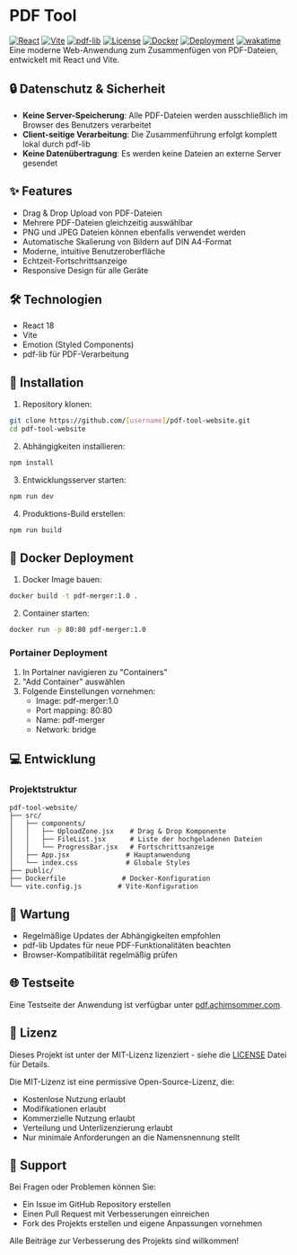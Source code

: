 # PDF Tool

[![React](https://img.shields.io/badge/React-18-61DAFB?logo=react&logoColor=white)](https://reactjs.org/)
[![Vite](https://img.shields.io/badge/Vite-4-646CFF?logo=vite&logoColor=white)](https://vitejs.dev/)
[![pdf-lib](https://img.shields.io/badge/pdf--lib-latest-blue)](https://pdf-lib.js.org/)
[![License](https://img.shields.io/badge/License-MIT-green)](LICENSE)
[![Docker](https://img.shields.io/badge/Docker-Supported-2496ED?logo=docker&logoColor=white)](https://www.docker.com/)
[![Deployment](https://img.shields.io/badge/Deployment-Portainer-blue)](https://www.portainer.io/)
[![wakatime](https://wakatime.com/badge/user/677681b3-49a8-4ab2-a967-cffb857c9d96/project/8082dc88-9c23-4e1e-90d2-74b5d4e59744.svg)](https://wakatime.com/badge/user/677681b3-49a8-4ab2-a967-cffb857c9d96/project/8082dc88-9c23-4e1e-90d2-74b5d4e59744)
Eine moderne Web-Anwendung zum Zusammenfügen von PDF-Dateien, entwickelt mit React und Vite.

## 🔒 Datenschutz & Sicherheit

- **Keine Server-Speicherung**: Alle PDF-Dateien werden ausschließlich im Browser des Benutzers verarbeitet
- **Client-seitige Verarbeitung**: Die Zusammenführung erfolgt komplett lokal durch pdf-lib
- **Keine Datenübertragung**: Es werden keine Dateien an externe Server gesendet

## ✨ Features

- Drag & Drop Upload von PDF-Dateien
- Mehrere PDF-Dateien gleichzeitig auswählbar
- PNG und JPEG Dateien können ebenfalls verwendet werden
- Automatische Skalierung von Bildern auf DIN A4-Format
- Moderne, intuitive Benutzeroberfläche
- Echtzeit-Fortschrittsanzeige
- Responsive Design für alle Geräte

## 🛠 Technologien

- React 18
- Vite
- Emotion (Styled Components)
- pdf-lib für PDF-Verarbeitung

## 🚀 Installation

1. Repository klonen:
```bash
git clone https://github.com/[username]/pdf-tool-website.git
cd pdf-tool-website
```

2. Abhängigkeiten installieren:
```bash
npm install
```

3. Entwicklungsserver starten:
```bash
npm run dev
```

4. Produktions-Build erstellen:
```bash
npm run build
```

## 🐳 Docker Deployment

1. Docker Image bauen:
```bash
docker build -t pdf-merger:1.0 .
```

2. Container starten:
```bash
docker run -p 80:80 pdf-merger:1.0
```

### Portainer Deployment

1. In Portainer navigieren zu "Containers"
2. "Add Container" auswählen
3. Folgende Einstellungen vornehmen:
   - Image: pdf-merger:1.0
   - Port mapping: 80:80
   - Name: pdf-merger
   - Network: bridge

## 💻 Entwicklung

### Projektstruktur

```
pdf-tool-website/
├── src/
│   ├── components/
│   │   ├── UploadZone.jsx    # Drag & Drop Komponente
│   │   ├── FileList.jsx      # Liste der hochgeladenen Dateien
│   │   └── ProgressBar.jsx   # Fortschrittsanzeige
│   ├── App.jsx              # Hauptanwendung
│   └── index.css            # Globale Styles
├── public/
├── Dockerfile              # Docker-Konfiguration
└── vite.config.js         # Vite-Konfiguration
```

## 🔧 Wartung

- Regelmäßige Updates der Abhängigkeiten empfohlen
- pdf-lib Updates für neue PDF-Funktionalitäten beachten
- Browser-Kompatibilität regelmäßig prüfen

## 🌐 Testseite

Eine Testseite der Anwendung ist verfügbar unter [pdf.achimsommer.com](http://pdf.achimsommer.com).

## 📝 Lizenz

Dieses Projekt ist unter der MIT-Lizenz lizenziert - siehe die [LICENSE](LICENSE) Datei für Details.

Die MIT-Lizenz ist eine permissive Open-Source-Lizenz, die:
- Kostenlose Nutzung erlaubt
- Modifikationen erlaubt
- Kommerzielle Nutzung erlaubt
- Verteilung und Unterlizenzierung erlaubt
- Nur minimale Anforderungen an die Namensnennung stellt

## 🤝 Support

Bei Fragen oder Problemen können Sie:
- Ein Issue im GitHub Repository erstellen
- Einen Pull Request mit Verbesserungen einreichen
- Fork des Projekts erstellen und eigene Anpassungen vornehmen

Alle Beiträge zur Verbesserung des Projekts sind willkommen!
